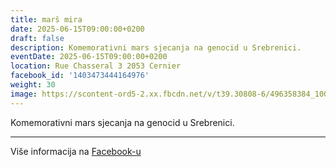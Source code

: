 ```yaml
---
title: marš mira
date: 2025-06-15T09:00:00+0200
draft: false
description: Komemorativni mars sjecanja na genocid u Srebrenici.
eventDate: 2025-06-15T09:00:00+0200
location: Rue Chasseral 3 2053 Cernier
facebook_id: '1403473444164976'
weight: 30
image: https://scontent-ord5-2.xx.fbcdn.net/v/t39.30808-6/496358384_1007574214836511_4806363768185633011_n.jpg?_nc_cat=102&ccb=1-7&_nc_sid=9e60e4&_nc_ohc=fUm34L2DKaIQ7kNvwHFF2Fz&_nc_oc=Adltok3uT_qBgZt5Ronk-fbyzHb3keA-gGOlfvZ-HlbV0Jgua9bdo89ikZho2KD1y40&_nc_zt=23&_nc_ht=scontent-ord5-2.xx&edm=ABTKTjYEAAAA&_nc_gid=VwIOYPOzZac8DwUFc89y_Q&oh=00_AfVwJRfQNNFK0mBoF8wIF7Hf5O-3xT9PXYczI4ZvuRSEdg&oe=68BACA2E
---
```


Komemorativni mars sjecanja na genocid u Srebrenici.

---

Više informacija na [Facebook-u](https://facebook.com/events/1403473444164976)